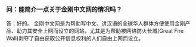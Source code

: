 ### 问：能简介一点关于金刚中文网的情况吗？

答：好的。
金刚中文网是为帮助写中文、讲汉语的全球华人群体方便使用金刚产品、助力其安全上网而设立的网站，尤其是为帮助被网络防火长城(Great Fire Wall)剥夺了自由获取公开信息权利的人们自由上网而设立。

